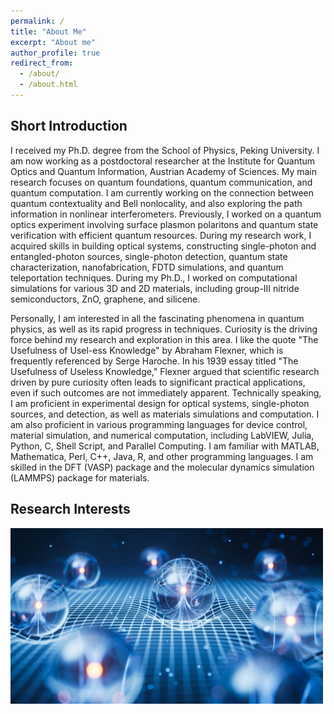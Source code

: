 ```yaml
---
permalink: /
title: "About Me"
excerpt: "About me"
author_profile: true
redirect_from: 
  - /about/
  - /about.html
---
```


## Short Introduction

I received my Ph.D. degree from the School of Physics, Peking University. I am now working as a postdoctoral researcher at the Institute for Quantum Optics and Quantum Information, Austrian Academy of Sciences. My main research focuses on quantum foundations, quantum communication, and quantum computation. I am currently working on the connection between quantum contextuality and Bell nonlocality, and also exploring the path information in nonlinear interferometers. Previously, I worked on a quantum optics experiment involving surface plasmon polaritons and quantum state verification with efficient quantum resources. During my research work, I acquired skills in building optical systems, constructing single-photon and entangled-photon sources, single-photon detection, quantum state characterization, nanofabrication, FDTD simulations, and quantum teleportation techniques. During my Ph.D., I worked on computational simulations for various 3D and 2D materials, including group-III nitride semiconductors, ZnO, graphene, and silicene.

Personally, I am interested in all the fascinating phenomena in quantum physics, as well as its rapid progress in techniques. Curiosity is the driving force behind my research and exploration in this area. I like the quote "The Usefulness of Usel-ess Knowledge" by Abraham Flexner, which is frequently referenced by Serge Haroche. In his 1939 essay titled "The Usefulness of Useless Knowledge," Flexner argued that scientific research driven by pure curiosity often leads to significant practical applications, even if such outcomes are not immediately apparent. Technically speaking, I am proficient in experimental design for optical systems, single-photon sources, and detection, as well as materials simulations and computation. I am also proficient in various programming languages for device control, material simulation, and numerical computation, including LabVIEW, Julia, Python, C, Shell Script, and Parallel Computing. I am familiar with MATLAB, Mathematica, Perl, C++, Java, R, and other programming languages. I am skilled in the DFT (VASP) package and the molecular dynamics simulation (LAMMPS) package for materials.

## Research Interests

<img src="/images/QuantumFoundationTechnology.jpg" alt="QuantumFoundationTechnology" width="500"/>
